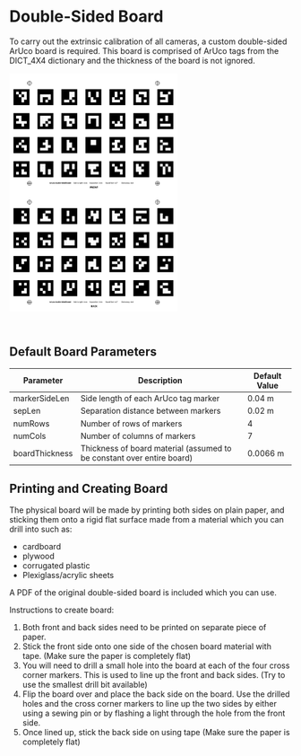# Double-Sided Board

To carry out the extrinsic calibration of all cameras, a custom double-sided ArUco board is required. This board is comprised of ArUco tags from the DICT_4X4 dictionary and the thickness of the board is not ignored.

<p float="left">
	<img align="center" src="aruco_double_sided_board_front.jpg" alt="Light simulator in MATLAB" width="300" />
	<img align="center" src="aruco_double_sided_board_back.jpg" alt="Light simulator in MATLAB" width="300" />
</p><br clear="left">


## Default Board Parameters

| Parameter      | Description                                                  | Default Value |
| -------------- | ------------------------------------------------------------ | ------------- |
| markerSideLen  | Side length of each ArUco tag marker                         | 0.04 m        |
| sepLen         | Separation distance between markers                          | 0.02 m        |
| numRows        | Number of rows of markers                                    | 4             |
| numCols        | Number of columns of markers                                 | 7             |
| boardThickness | Thickness of board material (assumed to be constant over entire board) | 0.0066 m      |



## Printing and Creating Board

The physical board will be made by printing both sides on plain paper, and sticking them onto a rigid flat surface made from a material which you can drill into such as:

- cardboard
- plywood
- corrugated plastic
- Plexiglass/acrylic sheets



A PDF of the original double-sided board is included which you can use.



Instructions to create board:

1. Both front and back sides need to be printed on separate piece of paper.
2. Stick the front side onto one side of the chosen board material with tape. (Make sure the paper is completely flat)
3. You will need to drill a small hole into the board at each of the four cross corner markers. This is used to line up the front and back sides. (Try to use the smallest drill bit available)
4. Flip the board over and place the back side on the board. Use the drilled holes and the cross corner markers to line up the two sides by either using a sewing pin or by flashing a light through the hole from the front side.
5. Once lined up, stick the back side on using tape  (Make sure the paper is completely flat)